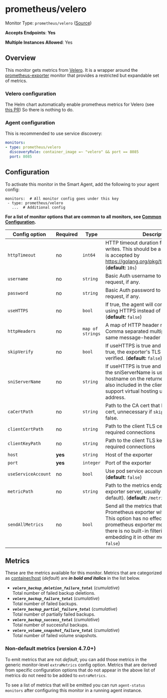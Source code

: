 <!--- GENERATED BY gomplate from scripts/docs/templates/monitor-page.md.tmpl --->

# prometheus/velero

Monitor Type: `prometheus/velero` ([Source](https://github.com/signalfx/signalfx-agent/tree/main/pkg/monitors/prometheus/velero))

**Accepts Endpoints**: **Yes**

**Multiple Instances Allowed**: Yes

## Overview

This monitor gets metrics from 
[Velero](https://github.com/vmware-tanzu/velero).
It is a wrapper around the [prometheus-exporter](./prometheus-exporter.md) 
monitor that provides a restricted but expandable set of metrics.

<!--- SETUP --->
### Velero configuration

The Helm chart automatically enable prometheus metrics
for Velero (see [this PR](https://github.com/helm/charts/pull/19595/files))
So there is nothing to do.

### Agent configuration

This is recommended to use service discovery:

```yaml
monitors:
- type: prometheus/velero
  discoveryRule: container_image =~ "velero" && port == 8085
  port: 8085
```


## Configuration

To activate this monitor in the Smart Agent, add the following to your
agent config:

```
monitors:  # All monitor config goes under this key
 - type: prometheus/velero
   ...  # Additional config
```

**For a list of monitor options that are common to all monitors, see [Common
Configuration](../monitor-config.md#common-configuration).**


| Config option | Required | Type | Description |
| --- | --- | --- | --- |
| `httpTimeout` | no | `int64` | HTTP timeout duration for both read and writes. This should be a duration string that is accepted by https://golang.org/pkg/time/#ParseDuration (**default:** `10s`) |
| `username` | no | `string` | Basic Auth username to use on each request, if any. |
| `password` | no | `string` | Basic Auth password to use on each request, if any. |
| `useHTTPS` | no | `bool` | If true, the agent will connect to the server using HTTPS instead of plain HTTP. (**default:** `false`) |
| `httpHeaders` | no | `map of strings` | A map of HTTP header names to values. Comma separated multiple values for the same message-header is supported. |
| `skipVerify` | no | `bool` | If useHTTPS is true and this option is also true, the exporter's TLS cert will not be verified. (**default:** `false`) |
| `sniServerName` | no | `string` | If useHTTPS is true and skipVerify is true, the sniServerName is used to verify the hostname on the returned certificates. It is also included in the client's handshake to support virtual hosting unless it is an IP address. |
| `caCertPath` | no | `string` | Path to the CA cert that has signed the TLS cert, unnecessary if `skipVerify` is set to false. |
| `clientCertPath` | no | `string` | Path to the client TLS cert to use for TLS required connections |
| `clientKeyPath` | no | `string` | Path to the client TLS key to use for TLS required connections |
| `host` | **yes** | `string` | Host of the exporter |
| `port` | **yes** | `integer` | Port of the exporter |
| `useServiceAccount` | no | `bool` | Use pod service account to authenticate. (**default:** `false`) |
| `metricPath` | no | `string` | Path to the metrics endpoint on the exporter server, usually `/metrics` (the default). (**default:** `/metrics`) |
| `sendAllMetrics` | no | `bool` | Send all the metrics that come out of the Prometheus exporter without any filtering.  This option has no effect when using the prometheus exporter monitor directly since there is no built-in filtering, only when embedding it in other monitors. (**default:** `false`) |


## Metrics

These are the metrics available for this monitor.
Metrics that are categorized as
[container/host](https://docs.splunk.com/observability/admin/subscription-usage/monitor-imm-billing-usage.html#about-custom-bundled-and-high-resolution-metrics)
(*default*) are ***in bold and italics*** in the list below.


 - ***`velero_backup_deletion_failure_total`*** (*cumulative*)<br>    Total number of failed backup deletions.
 - ***`velero_backup_failure_total`*** (*cumulative*)<br>    Total number of failed backups.
 - ***`velero_backup_partial_failure_total`*** (*cumulative*)<br>    Total number of partially failed backups.
 - ***`velero_backup_success_total`*** (*cumulative*)<br>    Total number of successful backups.
 - ***`velero_volume_snapshot_failure_total`*** (*cumulative*)<br>    Total number of failed volume snapshots.

### Non-default metrics (version 4.7.0+)

To emit metrics that are not _default_, you can add those metrics in the
generic monitor-level `extraMetrics` config option.  Metrics that are derived
from specific configuration options that do not appear in the above list of
metrics do not need to be added to `extraMetrics`.

To see a list of metrics that will be emitted you can run `agent-status
monitors` after configuring this monitor in a running agent instance.



